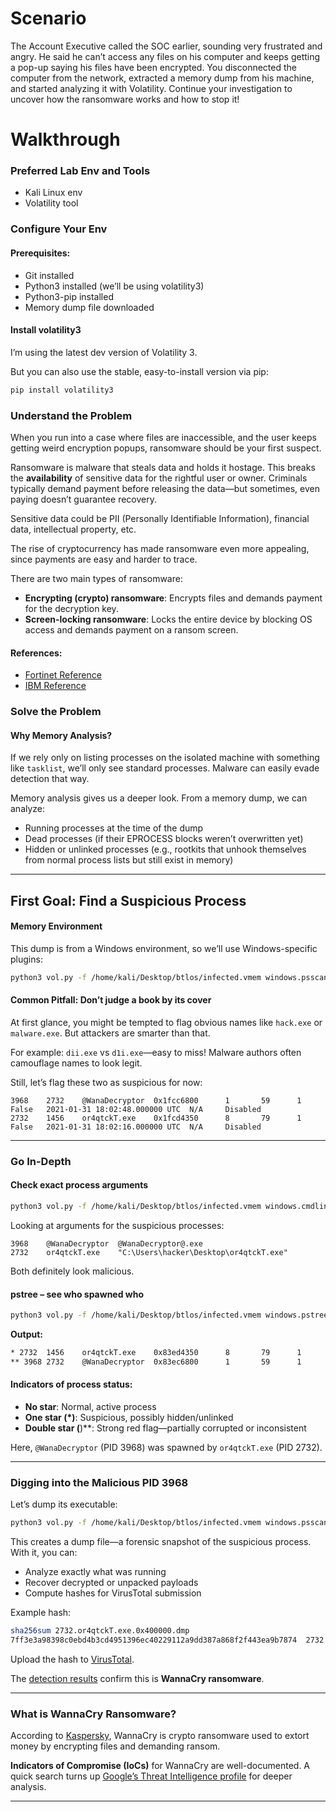 # Scenario
The Account Executive called the SOC earlier, sounding very frustrated and angry. He said he can’t access any files on his computer and keeps getting a pop-up saying his files have been encrypted. You disconnected the computer from the network, extracted a memory dump from his machine, and started analyzing it with Volatility. Continue your investigation to uncover how the ransomware works and how to stop it!

# Walkthrough

### Preferred Lab Env and Tools
- Kali Linux env
- Volatility tool

### Configure Your Env
#### Prerequisites:
- Git installed
- Python3 installed (we’ll be using volatility3)
- Python3-pip installed
- Memory dump file downloaded

#### Install volatility3
I’m using the latest dev version of Volatility 3.

But you can also use the stable, easy-to-install version via pip:

```bash
pip install volatility3
```

### Understand the Problem
When you run into a case where files are inaccessible, and the user keeps getting weird encryption popups, ransomware should be your first suspect.

Ransomware is malware that steals data and holds it hostage. This breaks the **availability** of sensitive data for the rightful user or owner. Criminals typically demand payment before releasing the data—but sometimes, even paying doesn’t guarantee recovery.

Sensitive data could be PII (Personally Identifiable Information), financial data, intellectual property, etc.

The rise of cryptocurrency has made ransomware even more appealing, since payments are easy and harder to trace.

There are two main types of ransomware:
- **Encrypting (crypto) ransomware**: Encrypts files and demands payment for the decryption key.
- **Screen-locking ransomware**: Locks the entire device by blocking OS access
  and demands payment on a ransom screen.

#### References:
* [Fortinet Reference](https://www.fortinet.com/resources/cyberglossary/ransomware)
* [IBM Reference](https://www.ibm.com/think/topics/ransomware)

### Solve the Problem

#### Why Memory Analysis?
If we rely only on listing processes on the isolated machine with something like `tasklist`, we’ll only see standard processes. Malware can easily evade detection that way.

Memory analysis gives us a deeper look. From a memory dump, we can analyze:
- Running processes at the time of the dump
- Dead processes (if their EPROCESS blocks weren’t overwritten yet)
- Hidden or unlinked processes (e.g., rootkits that unhook themselves from normal process lists but still exist in memory)

---

## First Goal: Find a Suspicious Process

#### Memory Environment
This dump is from a Windows environment, so we’ll use Windows-specific plugins:

```bash
python3 vol.py -f /home/kali/Desktop/btlos/infected.vmem windows.psscan >> mem_analysis_psscan.txt
```

#### Common Pitfall: Don’t judge a book by its cover
At first glance, you might be tempted to flag obvious names like `hack.exe` or `malware.exe`. But attackers are smarter than that.

For example: `dii.exe` vs `d1i.exe`—easy to miss! Malware authors often camouflage names to look legit.

Still, let’s flag these two as suspicious for now:

```
3968    2732    @WanaDecryptor  0x1fcc6800      1       59      1       False   2021-01-31 18:02:48.000000 UTC  N/A     Disabled
2732    1456    or4qtckT.exe    0x1fcd4350      8       79      1       False   2021-01-31 18:02:16.000000 UTC  N/A     Disabled
```

---

### Go In-Depth

#### Check exact process arguments
```bash
python3 vol.py -f /home/kali/Desktop/btlos/infected.vmem windows.cmdline >> mem_analysis_cmdline.txt
```

Looking at arguments for the suspicious processes:

```
3968    @WanaDecryptor  @WanaDecryptor@.exe
2732    or4qtckT.exe    "C:\Users\hacker\Desktop\or4qtckT.exe"
```

Both definitely look malicious.

#### pstree – see who spawned who
```bash
python3 vol.py -f /home/kali/Desktop/btlos/infected.vmem windows.pstree
```

**Output:**
```bash
* 2732  1456    or4qtckT.exe    0x83ed4350      8       79      1       False   2021-01-31 18:02:16.000000 UTC  N/A     \Device\HarddiskVolume1\Users\hacker\Desktop\or4qtckT.exe "C:\Users\hacker\Desktop\or4qtckT.exe"  C:\Users\hacker\Desktop\or4qtckT.exe
** 3968 2732    @WanaDecryptor  0x83ec6800      1       59      1       False   2021-01-31 18:02:48.000000 UTC  N/A     \D
```

#### Indicators of process status:
- **No star**: Normal, active process
- **One star (*)**: Suspicious, possibly hidden/unlinked
- **Double star (**)**: Strong red flag—partially corrupted or inconsistent

Here, `@WanaDecryptor` (PID 3968) was spawned by `or4qtckT.exe` (PID 2732).

---

### Digging into the Malicious PID 3968

Let’s dump its executable:

```bash
python3 vol.py -f /home/kali/Desktop/btlos/infected.vmem windows.psscan --pid 2732 --dump
```

This creates a dump file—a forensic snapshot of the suspicious process. With it, you can:
- Analyze exactly what was running
- Recover decrypted or unpacked payloads
- Compute hashes for VirusTotal submission

Example hash:

```bash
sha256sum 2732.or4qtckT.exe.0x400000.dmp
7ff3e3a98398c0ebd4b3cd4951396ec40229112a9dd387a868f2f443ea9b7874  2732.or4qtckT.exe.0x400000.dmp
```

Upload the hash to [VirusTotal](https://www.virustotal.com/gui/home/upload).

The [detection results](https://www.virustotal.com/gui/file/7ff3e3a98398c0ebd4b3cd4951396ec40229112a9dd387a868f2f443ea9b7874/detection) confirm this is **WannaCry ransomware**.

---

### What is WannaCry Ransomware?
According to [Kaspersky](https://www.kaspersky.com/resource-center/threats/ransomware-wannacry), WannaCry is crypto ransomware used to extort money by encrypting files and demanding ransom.

**Indicators of Compromise (IoCs)** for WannaCry are well-documented. A quick search turns up [Google’s Threat Intelligence profile](https://cloud.google.com/blog/topics/threat-intelligence/wannacry-malware-profile) for deeper analysis.

---
